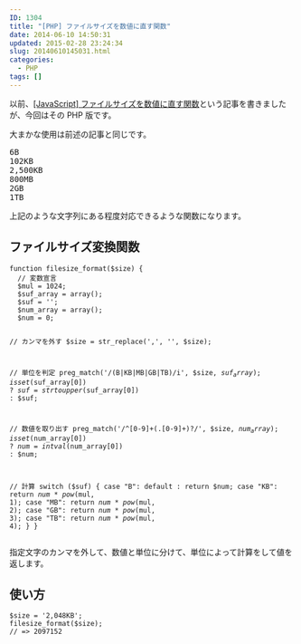 ```yaml
---
ID: 1304
title: "[PHP] ファイルサイズを数値に直す関数"
date: 2014-06-10 14:50:31
updated: 2015-02-28 23:24:34
slug: 20140610145031.html
categories:
  - PHP
tags: []
---
```


以前、<a href="https://b.0218.jp/20140424142720.html">[JavaScript] ファイルサイズを数値に直す関数</a>という記事を書きましたが、今回はその PHP 版です。

大まかな使用は前述の記事と同じです。

<pre>
6B
102KB
2,500KB
800MB
2GB
1TB
</pre>

上記のような文字列にある程度対応できるような関数になります。

<!--more-->
<h2>ファイルサイズ変換関数</h2>
<pre class="php"><code>function filesize_format($size) {
  // 変数宣言
  $mul = 1024;
  $suf_array = array();
  $suf = '';
  $num_array = array();
  $num = 0;
  
  // カンマを外す
  $size = str_replace(',', '', $size);
  
  // 単位を判定
  preg_match('/(B|KB|MB|GB|TB)/i', $size, $suf_array);
  isset($suf_array[0]) ? $suf = strtoupper($suf_array[0]) : $suf;
  
  // 数値を取り出す
  preg_match('/^[0-9]+(\.[0-9]+)?/', $size, $num_array);
  isset($num_array[0]) ? $num = intval($num_array[0]) : $num;
  
  // 計算
  switch ($suf) {
      case "B":
      default :
          return $num;
      case "KB":
          return $num * pow($mul, 1);
      case "MB":
          return $num * pow($mul, 2);
      case "GB":
          return $num * pow($mul, 3);
      case "TB":
          return $num * pow($mul, 4);
  }
}</code></pre>
指定文字のカンマを外して、数値と単位に分けて、単位によって計算をして値を返します。

<h2>使い方</h2>
<pre class="php"><code>$size = '2,048KB';
filesize_format($size);
// => 2097152</code></pre>
